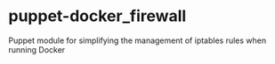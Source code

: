 # puppet-docker_firewall
Puppet module for simplifying the management of iptables rules when running Docker
